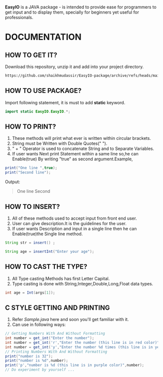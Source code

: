 **EasyIO** is a JAVA package - is intended to provide ease for programmers to get input and to display them, specially for beginners yet useful for professionals.

# DOCUMENTATION

## HOW TO GET IT?

Download this repository, unzip it and add into your project directory.

``` html
https://github.com/shaikhmudassir/EasyIO-package/archive/refs/heads/main.zip
```

## HOW TO USE PACKAGE?

Import following statement, it is must to add **static** keyword.

```java
import static EasyIO.EasyIO.*;
```

## HOW TO PRINT?

1. These methods will print what ever is written within circular brackets.
2. String must be Written with Double Quotes(" ").
3. " + " Operator is used to concatenate String and to Separate Variables.
4. If user wants Next print Statement within a same line so,he can Enable(true) By writing "true" as second argument.Example,

```java
print("One line ",true);
print("Second line");
```

Output:
> One line Second

## HOW TO INSERT?

1. All of these methods used to accept input from front end user.
2. User can give description.It is the guidelines for the user.
3. If user wants Description and input in a single line then he can Enable(true)the Single line method.

```java
String str = insert() ;

String age = insertInt("Enter your age");
```

## HOW TO CAST THE TYPE?

1. All Type casting Methods has first Letter Capital.
2. Type casting is done with String,Integer,Double,Long,Float data types.

```java
int age = Int(args[1]);
```

## C STYLE GETTING AND PRINTING

1. Refer *Sample.java* here and soon you'll get familiar with it.
2. Can use in following ways:

```java
// Getting Numbers With And Without Formatting
int number = get_int("Enter the number");
int number = get_int('r',"Enter the number (this line is in red color)");
int number = get_int('y',"Enter the number %d times (this line is in yellow color)",2);
// Printing Numbers With And Without Formatting
print("number is 32");
print("number is %d",number);
print('p',"number is %d (this line is in purple color)",number);
// Do experiment by yourself ...
```

